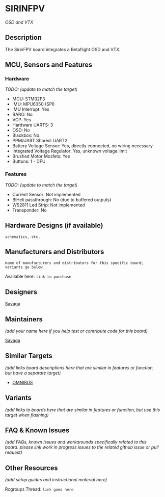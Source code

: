 # SIRINFPV

_OSD and VTX_

## Description

The SirinFPV board integrates a Betaflight OSD and VTX.

## MCU, Sensors and Features

### Hardware

_TODO: (update to match the target)_

- MCU: STM32F3
- IMU: MPU6050 (SPI)
- IMU Interrupt: Yes
- BARO: No
- VCP: Yes
- Hardware UARTS: 3
- OSD: No
- Blackbox: No
- PPM/UART Shared: UART2
- Battery Voltage Sensor: Yes, directly connected, no wiring necessary
- Integrated Voltage Regulator: Yes, unknown voltage limit
- Brushed Motor Mosfets: Yes
- Buttons: 1 - DFU

### Features

_TODO: (update to match the target)_

- Current Sensor: Not implemented
- BlHeli passthrough: No (due to buffered outputs)
- WS2811 Led Strip: Not implemented
- Transponder: No

## Hardware Designs (if available)

`schematics, etc.`

## Manufacturers and Distributors

`name of manufacturers and distributors for this specific board, variants go below`

Available here: `link to purchase`

## Designers

[Savaga](https://github.com/savaga)

## Maintainers

_(add your name here if you help test or contribute code for this board)_

[Savaga](https://github.com/savaga)

## Similar Targets

_(add links board descriptions here that are similar in features or function, but have a separate target)_

- [OMNIBUS](OMNIBUS)

## Variants

_(add links to boards here that are similar in features or function, but use this target when flashing)_

## FAQ & Known Issues

_(add FAQs, known issues and workarounds specifically related to this board. please link work in progress issues to the related github issue or pull request)_

## Other Resources

_(add setup guides and instructional material here)_

Rcgroups Thread: `link goes here`
